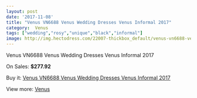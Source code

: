 ```yaml
---
layout: post
date: '2017-11-08'
title: "Venus VN6688 Venus Wedding Dresses Venus Informal 2017"
category:  Venus
tags: ["wedding","rosy","unique","black","informal"]
image: http://img.hectodress.com/22007-thickbox_default/venus-vn6688-venus-wedding-dresses-venus-informal-2012.jpg
---
```

Venus VN6688 Venus Wedding Dresses Venus Informal 2017

On Sales: **$277.92**
<a href="https://www.hectodress.com/-venus/10195-venus-vn6688-venus-wedding-dresses-venus-informal-2012.html"><amp-img layout="responsive" width="600" height="600" src="//img.hectodress.com/22007-thickbox_default/venus-vn6688-venus-wedding-dresses-venus-informal-2012.jpg" alt="Venus VN6688 Venus Wedding Dresses Venus Informal 2017 0" /></a>
<a href="https://www.hectodress.com/-venus/10195-venus-vn6688-venus-wedding-dresses-venus-informal-2012.html"><amp-img layout="responsive" width="600" height="600" src="//img.hectodress.com/22008-thickbox_default/venus-vn6688-venus-wedding-dresses-venus-informal-2012.jpg" alt="Venus VN6688 Venus Wedding Dresses Venus Informal 2017 1" /></a>

Buy it: [Venus VN6688 Venus Wedding Dresses Venus Informal 2017](https://www.hectodress.com/-venus/10195-venus-vn6688-venus-wedding-dresses-venus-informal-2012.html "Venus VN6688 Venus Wedding Dresses Venus Informal 2017")

View more: [ Venus](https://www.hectodress.com/167--venus " Venus")
